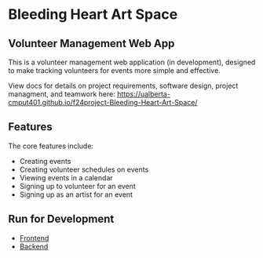 # Bleeding Heart Art Space
## Volunteer Management Web App
This is a volunteer management web application (in development), designed to make tracking volunteers for events more simple and effective.

View docs for details on project requirements, software design, project managment, and teamwork here: https://ualberta-cmput401.github.io/f24project-Bleeding-Heart-Art-Space/

## Features
The core features include:
- Creating events
- Creating volunteer schedules on events
- Viewing events in a calendar
- Signing up to volunteer for an event
- Signing up as an artist for an event

## Run for Development
- [Frontend](frontend/README.md)
- [Backend](backend/README.md)
